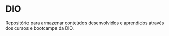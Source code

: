 # DIO

Repositório para armazenar conteúdos desenvolvidos e aprendidos através dos cursos e bootcamps da DIO.